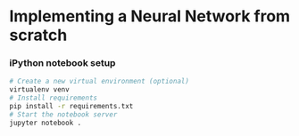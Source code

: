 # Implementing a Neural Network from scratch

### iPython notebook setup

```bash
# Create a new virtual environment (optional)
virtualenv venv
# Install requirements
pip install -r requirements.txt
# Start the notebook server
jupyter notebook .
```
